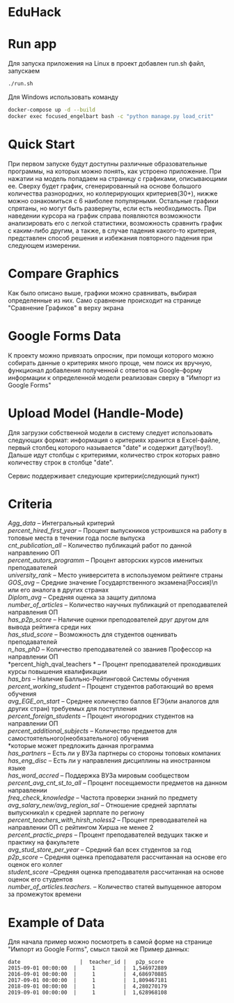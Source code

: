 # EduHack

# Run app
Для запуска приложения на Linux в проект добавлен run.sh файл, запускаем 
```bash
./run.sh
```
Для Windows использовать команду 

```bash
docker-compose up -d --build
docker exec focused_engelbart bash -c "python manage.py load_crit"
```
# Quick Start
При первом запуске будут доступны различные образовательные программы, на которых можно понять, как устроено приложение. 
При нажатии на модель попадаем на страницу с графиками, описывающими ее. Сверху будет график, сгенерированный на основе большого 
количества разнородних, но коллерирующих критериев(30+), нижже можно ознакомиться с 6 наиболее популярными. Остальные графики спрятаны, 
но могут быть развернуты, если есть необходимость. При наведении курсора на график справа появляются возможности анализировать его с 
легкой статистики, возможность сравнить график с каким-либо другим, а также, в случае падения какого-то критерия, представлен 
способ решения и избежания повторного падения при следующем измерении.

# Compare Graphics
Как было описано выше, графики можно сравнивать, выбирая определенные из них. Само сравнение происходит на странице "Сравнение Графиков" в верху экрана 

# Google Forms Data

К проекту можно привязать опросник, при помощи которого можно собирать данные о критериях много проще, чем поиск их вручную, 
функционал добавления полученной с ответов на Google-форму информации к определенной модели реализован сверху в "Импорт из Google Forms"

# Upload Model (Handle-Mode)

Для загрузки собственной модели в систему следует использовать следующих формат: информация о критериях хранится в Excel-файле, первый 
столбец которого называется "date" и содержит дату(!воу!). Дальше идут столбцы с критериями, количество строк которых равно количеству 
строк в столбце "date". 

Сервис поддерживает следующие критерии(следующий пункт)

# Criteria

*Agg_data* – Интегральный критерий  
*percent_hired_first_year* – Процент выпускников устроившхся на работу в топовые места в течении года после выпуска   
*cnt_publication_all* – Количество публикаций работ по данной направлению ОП  
*percent_autors_programm* – Процент авторских курсов именитых преподавателей  
*university_rank* – Место университета в используемом рейтинге страны  
*GOS_avg* – Средние значение Государтственного экзамена(Россия)\n или его аналога в других странах  
*Diplom_avg* – Средняя оценка за защиту диплома  
*number_of_articles* – Количество научных публикаций от преподавателей направления ОП  
*has_p2p_score* – Наличие оценки преподователей друг другом для вывода рейтинга среди них  
*has_stud_score* – Возможность для студентов оценивать преподавателей  
*n_has_phD* – Количество преподавателей со званиев Профессор на направлении ОП  
*percent_high_qval_teachers * – Процент преподавателей проходивших курсы повышения квалификации  
*has_brs* – Наличие Балльно-Рейтинговой Системы обучения  
*percent_working_student* – Процент студентов работающий во время обучения  
*avg_EGE_on_start* – Среднее количество баллов ЕГЭ(или аналогов для других стран) требуемых для поступления  
*percent_foreign_students* – Процент иногородних студентов на направлении ОП  
*percent_additional_subjects* – Количество предметов для самостоятельного(необязательного) обучения   
*которые может предложить данная программа  
*has_partners* – Есть ли у ВУЗа партнеры со стороны топовых компаних  
*has_eng_disc* – Есть ли у направления дисциплины на иностранном языке  
*has_word_accred* – Поддержка ВУЗа мировым сообществом  
*percent_avg_cnt_st_to_all* – Процент посещаемости предметов на данном направлении  
*freq_check_knowledge* – Частота проверки знаний по предмету  
*avg_salary_new/avg_region_sal* – Отношение средней зарплаты выпускника\n к средней зарплате по региону  
*percent_teachers_with_hirsh_noless2* – Процент преводавателей на направлении ОП с рейтингом Хирша не менее 2  
*percent_practic_preps* – Процент преподавателей ведущих также и практику на факультете  
*avg_stud_store_per_year* – Средний бал всех студентов за год  
*p2p_score* – Средняя оценка преподавателя рассчитанная на основе его оценок его коллег  
*student_score* –Средняя оценка преподавателя рассчитанная на основе оценок его студентов  
*number_of_articles.teachers.* – Количество статей выпущенное автором за промежуток времени  


# Example of Data
Для начала пример можно посмотреть в самой форме на странице "Импорт из Google Forms", смысл такой же
Пример данных:
```
date	               |  teacher_id |   p2p_score
2015-09-01 00:00:00	 |     1	     |  1,546972889
2016-09-01 00:00:00	 |     1	     |  4,686970885
2017-09-01 00:00:00	 |     1	     |  1,809467181
2018-09-01 00:00:00	 |     1	     |  4,280270179
2019-09-01 00:00:00	 |     1	     |  1,628968108
```


